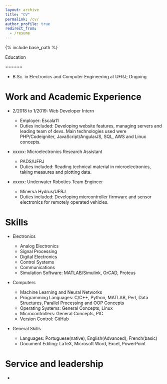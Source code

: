 ```yaml
---
layout: archive
title: "CV"
permalink: /cv/
author_profile: true
redirect_from:
  - /resume
---
```


{% include base_path %}

Education

======
* B.Sc. in Electronics and Computer Engineering at UFRJ; Ongoing

Work and Academic Experience
======
* 2/2018 to 1/2019: Web Developer Intern
  * Employer: Escala11
  * Duties included: Developing website features, managing servers and leading team of devs. Main technologies used were PHP/Codeigniter, JavaScript/AngularJS, SQL, AWS and Linux concepts.   

* xxxxx: Microelectronics Research Assistant
  * PADS/UFRJ 
  * Duties included: Reading technical material in microelectronics, taking measures and plotting data.
  
* xxxxx: Underwater Robotics Team Engineer
  * Minerva Hydrus/UFRJ 
  * Duties included: Developing micrcontroller firmware and sensor electronics for remotely operated vehicles.

Skills
======
* Electronics
  * Analog Electronics  
  * Signal Processing 
  * Digital Electronics 
  * Control Systems 
  * Communications 
  * Simulation Software: MATLAB/Simulink, OrCAD, Proteus

* Computers
  * Machine Learning and Neural Networks
  * Programming Languages: C/C++, Python, MATLAB, Perl, Data Structures, Parallel Processing and OOP Concepts 
  * Operating Systems: General Concepts, Linux
  * Microcontrollers: General Concepts, PIC
  * Version Control: GitHub

* General Skills
  * Languages: Portuguese(native), English(Advanced), French(basic)
  * Document Editing: LaTeX, Microsoft Word, Excel, PowerPoint

  
Service and leadership
======
* 
